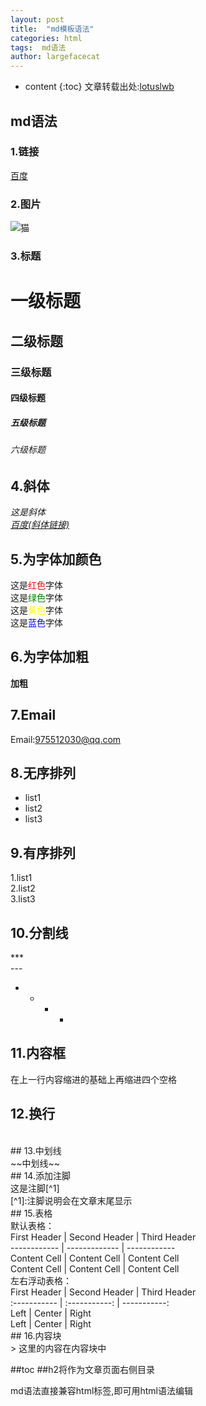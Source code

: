 ```yaml
---
layout: post
title:  "md模板语法"
categories: html
tags:  md语法 
author: largefacecat
---
```


* content
{:toc}
文章转载出处:[lotuslwb](https://www.jianshu.com/p/436caf91dd06)



## md语法<br>
### 1.链接 <br>
[百度](https://www.baidu.com/) <br>
### 2.图片 <br>
![猫](https://gss1.bdstatic.com/9vo3dSag_xI4khGkpoWK1HF6hhy/baike/w%3D268%3Bg%3D0/sign=e88ee8c0cd5c1038247ec9c48a2af42e/0eb30f2442a7d933c94b0ca9a64bd11372f0010c.jpg) <br>
### 3.标题 <br>
 # 一级标题 <br>
 ## 二级标题 <br>
 ### 三级标题 <br>
 #### 四级标题 <br>
 ##### 五级标题 <br>
 ###### 六级标题 <br>
## 4.斜体<br>
*这是斜体* <br>
*[百度(斜体链接)](https://www.baidu.com/)* <br>
## 5.为字体加颜色<br>
这是<label style="color:red">红色</label>字体 <br>
这是<label style="color:green">绿色</label>字体 <br>
这是<label style="color:yellow">黄色</label>字体 <br>
这是<label style="color:blue">蓝色</label>字体 <br>
## 6.为字体加粗<br>
**加粗** <br>
## 7.Email<br>
Email:<975512030@qq.com> <br>
## 8.无序排列<br>
* list1 <br>
* list2 <br>
* list3 <br>
## 9.有序排列<br>
1.list1 <br>
2.list2 <br>
3.list3 <br>
## 10.分割线<br>
*** <br>
--- <br>
- - - -  <br>
## 11.内容框<br>
在上一行内容缩进的基础上再缩进四个空格 <br>    
## 12.换行<br>
<br>
## 13.中划线<br>
~~中划线~~ <br>
## 14.添加注脚<br>
这是注脚[^1] <br>
[^1]:注脚说明会在文章末尾显示 <br>
## 15.表格<br>
默认表格：<br>
First Header | Second Header | Third Header<br>
------------ | ------------- | ------------<br>
Content Cell | Content Cell  | Content Cell<br>
Content Cell | Content Cell  | Content Cell<br>
左右浮动表格：<br>
First Header | Second Header | Third Header<br>
:----------- | :-----------: | -----------:<br>
Left         | Center        | Right<br>
Left         | Center        | Right<br>
## 16.内容块<br>
> 这里的内容在内容块中


##toc 
##h2将作为文章页面右侧目录

md语法直接兼容html标签,即可用html语法编辑






